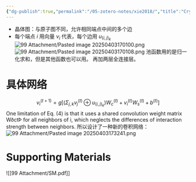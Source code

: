 ```yaml
---
{"dg-publish":true,"permalink":"/05-zotero-notes/xie2018/","title":"Crystal graph convolutional neural networks for an accurate and interpretable prediction of material properties","tags":["ZoteroNotes"],"noteIcon":"","created":"2025-03-31T10:43","updated":"2025-07-01T11:57"}
---
```


- 晶体图：与原子图不同，允许相同端点中间的多个边
- 每个端点 $i$ 用向量 $\nu _i$ 代表，每个边用 $u_{(i,j)_{k}}$
![99 Attachment/Pasted image 20250403170100.png](/img/user/99%20Attachment/Pasted%20image%2020250403170100.png)
![99 Attachment/Pasted image 20250403170108.png](/img/user/99%20Attachment/Pasted%20image%2020250403170108.png)
池函数用的是归一化求和，但是其他函数也可以用。
再加两层全连接层。
# 具体网络
$$
v^{(t+1)}_{i}=g[(\Sigma_{j,k}v^{(t)}_{j}⊕u_{(i,j)_{k}})W_{c}^{(t)}+v_{i}^{(t)}W_{s}^{(t)}+b^{(t)}]
$$
One limitation of Eq. (4) is that it uses a shared convolution  weight matrix WðctÞ for all neighbors of i, which neglects the differences of interaction strength between neighbors.
所以设计了一种新的卷积网络：
![99 Attachment/Pasted image 20250403173241.png](/img/user/99%20Attachment/Pasted%20image%2020250403173241.png)
# Supporting Materials
![[99 Attachment/SM.pdf]]